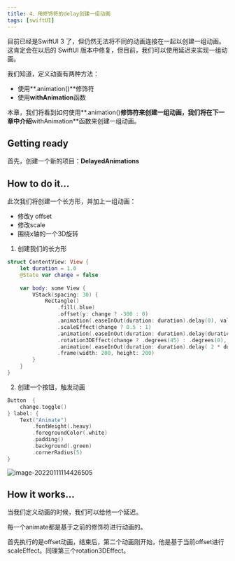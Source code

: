 ```yaml
---
title: 4、用修饰符的delay创建一组动画
tags: [swiftUI]
---
```


目前已经是SwiftUI 3 了，但仍然无法将不同的动画连接在一起以创建一组动画。这肯定会在以后的 SwiftUI 版本中修复，但目前，我们可以使用延迟来实现一组动画。

我们知道，定义动画有两种方法：

- 使用**.animation()**修饰符
- 使用**withAnimation**函数

本章，我们将看到如何使用**.animation()**修饰符来创建一组动画，我们将在下一章中介绍**withAnimation**函数来创建一组动画。

## Getting ready

首先，创建一个新的项目：**DelayedAnimations**

## How to do it…

此次我们将创建一个长方形，并加上一组动画：

- 修改y offset
- 修改scale
- 围绕x轴的一个3D旋转

1. 创建我们的长方形
```swift
struct ContentView: View {
    let duration = 1.0
    @State var change = false
    
    var body: some View {
        VStack(spacing: 30) {
            Rectangle()
                .fill(.blue)
                .offset(y: change ? -300 : 0)
                .animation(.easeInOut(duration: duration).delay(0), value: change)
                .scaleEffect(change ? 0.5 : 1)
                .animation(.easeInOut(duration: duration).delay(duration), value: change)
                .rotation3DEffect(change ? .degrees(45) : .degrees(0), axis: (x: 1, y: 0, z: 0))
                .animation(.easeInOut(duration: duration).delay( 2 * duration), value: change)
                .frame(width: 200, height: 200)
        }
    }
}
```

2. 创建一个按钮，触发动画
```swift
Button  {
    change.toggle()
} label: {
    Text("Animate")
        .fontWeight(.heavy)
        .foregroundColor(.white)
        .padding()
        .background(.green)
        .cornerRadius(5)
}
```

![image-20220111114426505](https://tva1.sinaimg.cn/large/008i3skNgy1gy9l40cqryj30bu0oumxd.jpg)

## How it works…

当我们定义动画的时候，我们可以给他一个延迟。

每一个animate都是基于之前的修饰符进行动画的。

首先执行的是offset动画，结束后，第二个动画刚开始，他是基于当前offset进行scaleEffect。同理第三个rotation3DEffect。
